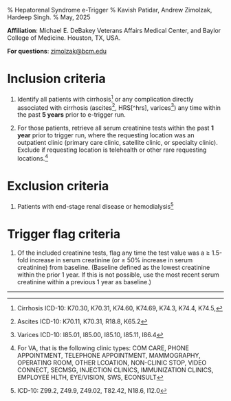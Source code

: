 % Hepatorenal Syndrome e-Trigger
% Kavish Patidar, Andrew Zimolzak, Hardeep Singh.
% May, 2025

**Affiliation**: Michael E. DeBakey Veterans Affairs Medical Center, and
Baylor College of Medicine. Houston, TX, USA.

**For questions**: <zimolzak@bcm.edu>


# Inclusion criteria

1. Identify all patients with cirrhosis[^cirrhosis] or any complication directly associated with cirrhosis (ascites[^ascites], HRS[^hrs], varices[^varices]) any time within the past **5 years** prior to e-trigger run.

2. For those patients, retrieve all serum creatinine tests within the past **1 year** prior to trigger run, where the
requesting location was an outpatient clinic (primary care clinic,
satellite clinic, or specialty clinic). Exclude if requesting location is telehealth or other rare requesting locations.[^clinic]

# Exclusion criteria

1. Patients with end-stage renal disease or hemodialysis[^esrd]

# Trigger flag criteria

1. Of the included creatinine tests, flag any time the test value was a $\ge$ 1.5-fold
increase in serum creatinine (or $\ge$ 50% increase in serum
creatinine) from baseline. (Baseline defined as the lowest creatinine
within the prior 1 year. If this is not possible, use the most recent
serum creatinine within a previous 1 year as baseline.)

----

[^esrd]: ICD-10: Z99.2, Z49.9, Z49.02, T82.42, N18.6, I12.0

[^clinic]: For VA, that is the following clinic types: COM CARE, PHONE
APPOINTMENT, TELEPHONE APPOINTMENT, MAMMOGRAPHY, OPERATING ROOM, OTHER
LCOATION, NON-CLINIC STOP, VIDEO CONNECT, SECMSG, INJECTION CLINICS,
IMMUNIZATION CLINICS, EMPLOYEE HLTH, EYE/VISION, SWS, ECONSULT

[^cirrhosis]: Cirrhosis ICD-10: K70.30, K70.31, K74.60, K74.69, K74.3, K74.4,
K74.5,

[^varices]: Varices ICD-10: I85.01, I85.00, I85.10, I85.11, I86.4

[^ascites]: Ascites ICD-10: K70.11, K70.31, R18.8, K65.2

[^he]: Hepatic encephalopathy ICD-10: K70.41, K72.11, K72.91, B15.0, B16.0, B16.2, B17.11, B19.0, B19.11, B19.21

[^hcc]: HCC ICD-10: C22.0, C22.8, C22.9

